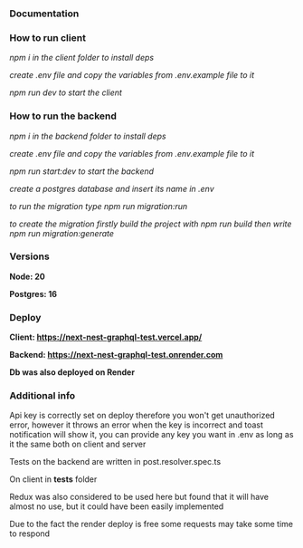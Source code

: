 ### Documentation

### How to run client

_npm i in the client folder to install deps_

_create .env file and copy the variables from .env.example file to it_

_npm run dev to start the client_

### How to run the backend

_npm i in the backend folder to install deps_

_create .env file and copy the variables from .env.example file to it_

_npm run start:dev to start the backend_

_create a postgres database and insert its name in .env_

_to run the migration type npm run migration:run_

_to create the migration firstly build the project with npm run build then write npm run migration:generate_

### Versions

**Node: 20**

**Postgres: 16**

### Deploy

**Client: https://next-nest-graphql-test.vercel.app/**

**Backend: https://next-nest-graphql-test.onrender.com**

**Db was also deployed on Render**

### Additional info

Api key is correctly set on deploy therefore you won't get unauthorized error, however it throws an error when the key is incorrect and toast notification will show it, you can provide any key you want in .env as long as it the same both on client and server

Tests on the backend are written in post.resolver.spec.ts

On client in __tests__ folder

Redux was also considered to be used here but found that it will have almost no use, but it could have been easily implemented

Due to the fact the render deploy is free some requests may take some time to respond


